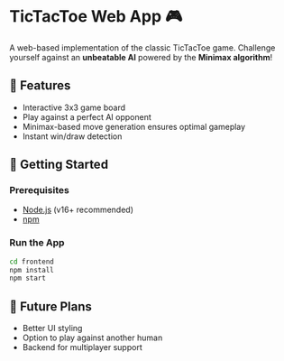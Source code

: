 # TicTacToe Web App 🎮

A web-based implementation of the classic TicTacToe game. Challenge yourself against an **unbeatable AI** powered by the **Minimax algorithm**!

## 🧠 Features

- Interactive 3x3 game board  
- Play against a perfect AI opponent  
- Minimax-based move generation ensures optimal gameplay  
- Instant win/draw detection  

## 🚀 Getting Started

### Prerequisites

- [Node.js](https://nodejs.org/) (v16+ recommended)
- [npm](https://www.npmjs.com/)

### Run the App

```bash
cd frontend
npm install
npm start
```

## 📌 Future Plans

- Better UI styling
- Option to play against another human
- Backend for multiplayer support
